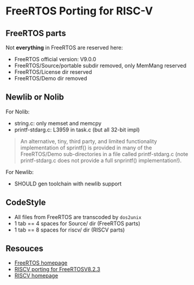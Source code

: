 # FreeRTOS Porting for RISC-V

## FreeRTOS parts
Not **everything** in FreeRTOS are reserved here:
* FreeRTOS official version: V9.0.0
* FreeRTOS/Source/portable subdir removed, only MemMang reserved
* FreeRTOS/License dir reserved
* FreeRTOS/Demo dir removed

## Newlib or Nolib
For Nolib:
* string.c: only memset and memcpy
* printf-stdarg.c: L3959 in task.c (but all 32-bit impl)
> An alternative, tiny, third party, and limited functionality implementation
> of sprintf() is provided in many of the FreeRTOS/Demo sub-directories in a
> file called printf-stdarg.c (note printf-stdarg.c does not provide a full
> snprintf() implementation!).

For Newlib:
* SHOULD gen toolchain with newlib support

## CodeStyle
* All files from FreeRTOS are transcoded by `dos2unix`
* 1 tab == 4 spaces for Source/ dir (FreeRTOS parts)
* 1 tab == 8 spaces for riscv/ dir (RISCV parts)

## Resouces
* [FreeRTOS homepage](https://www.freertos.org/)
* [RISCV porting for FreeRTOSV8.2.3](https://interactive.freertos.org/hc/en-us/community/posts/210030246-32-bit-and-64-bit-RISC-V-using-GCC)
* [RISCV homepage](https://riscv.org/)
